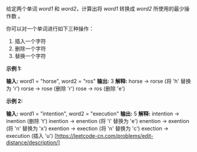 给定两个单词 _word1_ 和 _word2_，计算出将 _word1_ 转换成 _word2_ 所使用的最少操作数 。

你可以对一个单词进行如下三种操作：

1.  插入一个字符
2.  删除一个字符
3.  替换一个字符

**示例 1:**

**输入:** word1 = "horse", word2 = "ros"
**输出:** 3
**解释:** 
horse -> rorse (将 'h' 替换为 'r')
rorse -> rose (删除 'r')
rose -> ros (删除 'e')

**示例 2:**

**输入:** word1 = "intention", word2 = "execution"
**输出:** 5
**解释:** 
intention -> inention (删除 't')
inention -> enention (将 'i' 替换为 'e')
enention -> exention (将 'n' 替换为 'x')
exention -> exection (将 'n' 替换为 'c')
exection -> execution (插入 'u') 
[https://leetcode-cn.com/problems/edit-distance/description/]
